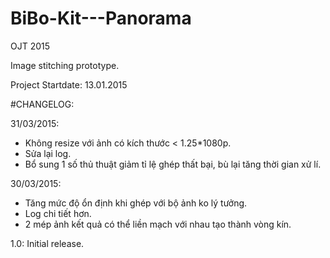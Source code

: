 # BiBo-Kit---Panorama
OJT 2015

Image stitching prototype.

Project Startdate: 13.01.2015


#CHANGELOG:

31/03/2015:
- Không resize với ảnh có kích thước < 1.25*1080p.
- Sửa lại log.
- Bổ sung 1 số thủ thuật giảm tỉ lệ ghép thất bại, bù lại tăng thời gian xử lí.

30/03/2015: 
- Tăng mức độ ổn định khi ghép với bộ ảnh ko lý tưởng.
- Log chi tiết hơn.
- 2 mép ảnh kết quả có thể liền mạch với nhau tạo thành vòng kín.

1.0: Initial release.
